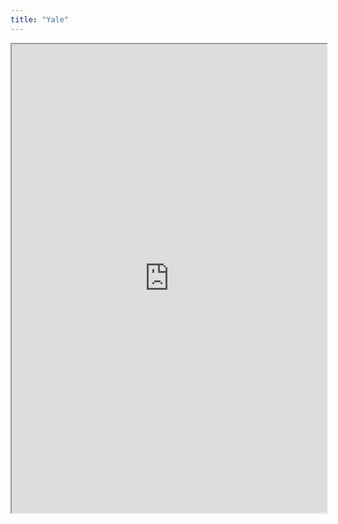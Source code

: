 ```yaml
---
title: "Yale"
---
```



<iframe height="750" width="100%" src="https://ewelton.github.io/ktest/wiki.html#Yale"></iframe>
